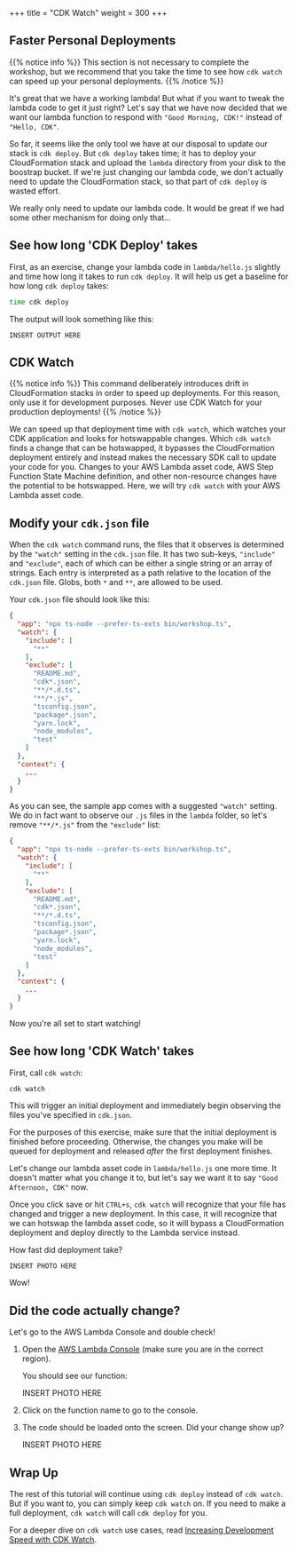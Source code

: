 +++
title = "CDK Watch"
weight = 300
+++

## Faster Personal Deployments

{{% notice info %}} This section is not necessary to complete the workshop, but we
recommend that you take the time to see how `cdk watch` can speed up your personal
deployments.
{{% /notice %}}

It's great that we have a working lambda! But what if you want to tweak the lambda
code to get it just right? Let's say that we have now decided that we want our
lambda function to respond with `"Good Morning, CDK!"` instead of `"Hello, CDK"`.

So far, it seems like the only tool we have at our disposal to update our stack is
`cdk deploy`. But `cdk deploy` takes time; it has to deploy your CloudFormation stack and upload the `lambda` directory from your disk to the boostrap bucket. If
we're just changing our lambda code, we don't actually need to update the
CloudFormation stack, so that part of `cdk deploy` is wasted effort.

We really only need to update our lambda code. It would be great if we had
some other mechanism for doing only that...

## See how long 'CDK Deploy' takes

First, as an exercise, change your lambda code in `lambda/hello.js` slightly and 
time how long it takes to run `cdk deploy`. It will help us get a baseline for how 
long `cdk deploy` takes:

```bash
time cdk deploy
```

The output will look something like this:

```
INSERT OUTPUT HERE
```

## CDK Watch

{{% notice info %}} This command deliberately introduces drift in CloudFormation 
stacks in order to speed up deployments. For this reason, only use it for 
development purposes. Never use CDK Watch for your production deployments!
{{% /notice %}}

We can speed up that deployment time with `cdk watch`, which watches your
CDK application and looks for hotswappable changes. Which `cdk watch` finds a
change that can be hotswapped, it bypasses the CloudFormation deployment entirely
and instead makes the necessary SDK call to update your code for you. Changes to 
your AWS Lambda asset code, AWS Step Function State Machine definition, and other
non-resource changes have the potential to be hotswapped. Here, we will try
`cdk watch` with your AWS Lambda asset code.

## Modify your `cdk.json` file

When the `cdk watch` command runs, the files that it observes is determined by the
`"watch"` setting in the `cdk.json` file. It has two sub-keys, `"include"` and
`"exclude"`, each of which can be either a single string or an array of strings.
Each entry is interpreted as a path relative to the location of the `cdk.json` file. Globs, both `*` and `**`, are allowed to be used.

Your `cdk.json` file should look like this:

```json
{
  "app": "npx ts-node --prefer-ts-exts bin/workshop.ts",
  "watch": {
    "include": [
      "**"
    ],
    "exclude": [
      "README.md",
      "cdk*.json",
      "**/*.d.ts",
      "**/*.js",
      "tsconfig.json",
      "package*.json",
      "yarn.lock",
      "node_modules",
      "test"
    ]
  },
  "context": {
    ...
  }
}
```

As you can see, the sample app comes with a suggested `"watch"` setting. We do in
fact want to observe our `.js` files in the `lambda` folder, so let's remove
`"**/*.js"` from the `"exclude"` list:

```json
{
  "app": "npx ts-node --prefer-ts-exts bin/workshop.ts",
  "watch": {
    "include": [
      "**"
    ],
    "exclude": [
      "README.md",
      "cdk*.json",
      "**/*.d.ts",
      "tsconfig.json",
      "package*.json",
      "yarn.lock",
      "node_modules",
      "test"
    ]
  },
  "context": {
    ...
  }
}
```

Now you're all set to start watching!

## See how long 'CDK Watch' takes

First, call `cdk watch`: 

```bash
cdk watch
```

This will trigger an initial deployment and immediately begin observing the files
you've specified in `cdk.json`.

For the purposes of this exercise, make sure that the initial deployment is
finished before proceeding. Otherwise, the changes you make will be queued for
deployment and released _after_ the first deployment finishes.

Let's change our lambda asset code in `lambda/hello.js` one more time. It doesn't
matter what you change it to, but let's say we want it to say
`"Good Afternoon, CDK"` now.

Once you click save or hit `CTRL+s`, `cdk watch` will recognize that your file has
changed and trigger a new deployment. In this case, it will recognize that we can
hotswap the lambda asset code, so it will bypass a CloudFormation deployment and
deploy directly to the Lambda service instead.

How fast did deployment take?

```
INSERT PHOTO HERE
```

Wow!

## Did the code actually change?

Let's go to the AWS Lambda Console and double check!

1. Open the [AWS Lambda
   Console](https://console.aws.amazon.com/lambda/home#/functions) (make sure
   you are in the correct region).

    You should see our function:

    INSERT PHOTO HERE

2. Click on the function name to go to the console.

3. The code should be loaded onto the screen. Did your change show up?

    INSERT PHOTO HERE

## Wrap Up

The rest of this tutorial will continue using `cdk deploy` instead of `cdk watch`.
But if you want to, you can simply keep `cdk watch` on. If you need to make a full
deployment, `cdk watch` will call `cdk deploy` for you.

For a deeper dive on `cdk watch` use cases, read
[Increasing Development Speed with CDK Watch](https://aws.amazon.com/blogs/developer/increasing-development-speed-with-cdk-watch/).